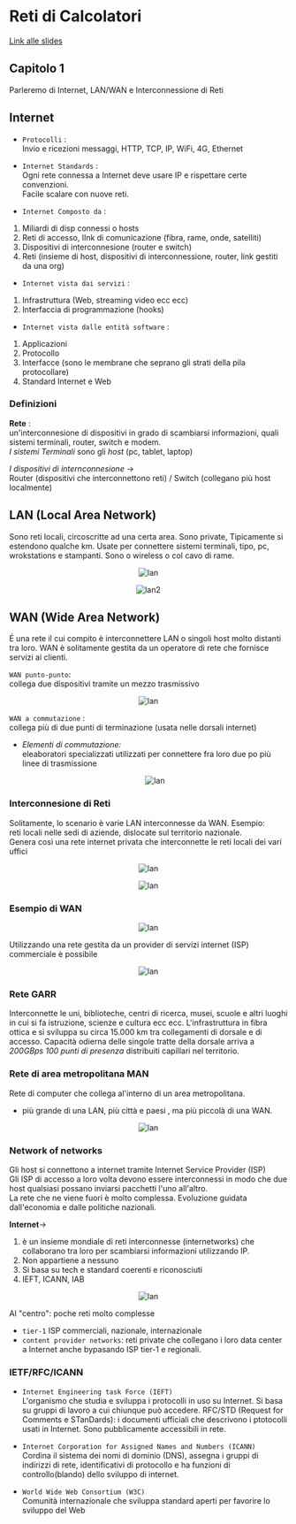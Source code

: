 # Reti di Calcolatori

[Link alle slides](https://drive.google.com/drive/folders/1iEMXGyVoyG3R9uhDmQOehlWevSgJkDmE)

## Capitolo 1

Parleremo di Internet, LAN/WAN e Interconnessione di Reti

## Internet

- `Protocolli` :  
  Invio e ricezioni messaggi, HTTP, TCP, IP, WiFi, 4G, Ethernet

- `Internet Standards` :  
  Ogni rete connessa a Internet deve usare IP e rispettare certe convenzioni.  
  Facile scalare con nuove reti.

- `Internet Composto da` :

1.  Miliardi di disp connessi o hosts
2.  Reti di accesso, lInk di comunicazione (fibra, rame, onde, satelliti)
3.  Dispositivi di interconnesione (router e switch)
4.  Reti (insieme di host, dispositivi di interconnessione, router, link gestiti da una org)

- `Internet vista dai servizi` :

1.  Infrastruttura (Web, streaming video ecc ecc)
2.  Interfaccia di programmazione (hooks)

- `Internet vista dalle entità software` :

1.  Applicazioni
2.  Protocollo
3.  Interfacce (sono le membrane che seprano gli strati della pila protocollare)
4.  Standard Internet e Web

### Definizioni

**Rete** :  
 un'interconnesione di dispositivi in grado di scambiarsi informazioni, quali sistemi terminali, router, switch e modem.  
 _I sistemi Terminali_ sono gli _host_ (pc, tablet, laptop)

_I dispositivi di internconnesione_ ->  
 Router (dispositivi che interconnettono reti) / Switch (collegano più host localmente)

## LAN (Local Area Network)

Sono reti locali, circoscritte ad una certa area. Sono private, Tipicamente si estendono qualche km. Usate per connettere sistemi terminali, tipo, pc, wrokstations e stampanti.
Sono o wireless o col cavo di rame.

<p align="center">
  <img src="./assets/reti1.png" alt="lan" />
</p>

<p align="center">
  <img src="./assets/reti2.png" alt="lan2" />
</p>

## WAN (Wide Area Network)

É una rete il cui compito è interconnettere LAN o singoli host molto distanti tra loro. WAN è solitamente gestita da un operatore di rete che fornisce servizi ai clienti.

`WAN punto-punto`:  
collega due dispositivi tramite un mezzo trasmissivo

<p align="center">
  <img src="./assets/reti3.png" alt="lan" />
</p>

`WAN a commutazione` :  
collega più di due punti di terminazione (usata nelle dorsali internet)

- _Elementi di commutazione:_  
  eleaboratori specializzati utilizzati per connettere fra loro due po più linee di trasmissione

  <p align="center">
    <img src="./assets/reti4.png" alt="lan" />
  </p>

### Interconnesione di Reti

Solitamente, lo scenario è varie LAN interconnesse da WAN.
Esempio:  
 reti locali nelle sedi di aziende, dislocate sul territorio nazionale.  
 Genera così una rete internet privata che interconnette le reti locali dei vari uffici

 <p align="center">
  <img src="./assets/reti5.png" alt="lan" />
</p>  
<p align="center">
  <img src="./assets/reti6.png" alt="lan" />
</p>

### Esempio di WAN

<p align="center">
  <img src="./assets/reti7.png" alt="lan" />
</p>

Utilizzando una rete gestita da un provider di servizi internet (ISP) commerciale è possibile

<p align="center">
  <img src="./assets/reti7.png" alt="lan" />
</p>

### Rete GARR

Interconnette le uni, biblioteche, centri di ricerca, musei, scuole e altri luoghi in cui si fa istruzione, scienze e cultura ecc ecc. L'infrastruttura in fibra ottica e si sviluppa su circa 15.000 km tra collegamenti di dorsale e di accesso.
Capacità odierna delle singole tratte della dorsale arriva a _200GBps_
_100 punti di presenza_ distribuiti capillari nel territorio.

### Rete di area metropolitana MAN

Rete di computer che collega al'interno di un area metropolitana.

- più grande di una LAN, più città e paesi , ma più piccolà di una WAN.

<p align="center">
  <img src="./assets/reti8.png" alt="lan" />
</p>

### Network of networks

Gli host si connettono a internet tramite Internet Service Provider (ISP)  
Gli ISP di accesso a loro volta devono essere interconnessi in modo che due host qualsiasi possano inviarsi pacchetti l'uno all'altro.  
La rete che ne viene fuori è molto complessa. Evoluzione guidata dall'economia e dalle politiche nazionali.

**Internet**->

1. è un insieme mondiale di reti interconnesse (internetworks) che collaborano tra loro per scambiarsi informazioni utilizzando IP.
2. Non appartiene a nessuno
3. Si basa su tech e standard coerenti e riconosciuti
4. IEFT, ICANN, IAB

<p align="center">
  <img src="./assets/reti9.png" alt="lan" />
</p>

Al "centro": poche reti molto complesse

- `tier-1` ISP commerciali, nazionale, internazionale
- `content provider networks`: reti private che collegano i loro data center a Internet anche bypasando ISP tier-1 e regionali.

### IETF/RFC/ICANN

- `Internet Engineering task Force (IEFT)`  
  L'organismo che studia e sviluppa i protocolli in uso su Internet. Si basa su gruppi di lavoro a cui chiunque può accedere.
  RFC/STD (Request for Comments e STanDards): i documenti ufficiali che descrivono i ptotocolli usati in Internet. Sono pubblicamente accessibili in rete.

- `Internet Corporation for Assigned Names and Numbers (ICANN)`  
  Cordina il sistema dei nomi di dominio (DNS), assegna i gruppi di indirizzi di rete, identificativi di protocollo e ha funzioni di controllo(blando) dello sviluppo di internet.

- `World Wide Web Consortium (W3C)`  
  Comunità internazionale che sviluppa standard aperti per favorire lo sviluppo del Web
